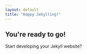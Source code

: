 ```yaml
---
layout: default
title: "Happy Jekylling!"
---
```


## You're ready to go!

Start developing your Jekyll website?
